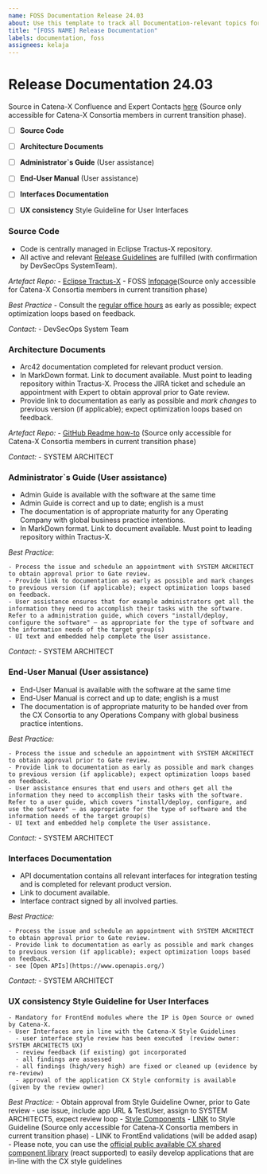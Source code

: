 ```yaml
---
name: FOSS Documentation Release 24.03
about: Use this template to track all Documentation-relevant topics for your component with regards to the upcoming Milestone.
title: "[FOSS NAME] Release Documentation"
labels: documentation, foss
assignees: kelaja
---
```




<!-- 
Thanks for your contribution! Please fill out this template as good as possible. 
Important: Contributing Guidelines can be found here: https://eclipse-tractusx.github.io/docs/oss/how-to-contribute
Checkout the repository README for process description. 
-->

# Release Documentation 24.03

Source in Catena-X Confluence and Expert Contacts [here](https://confluence.catena-x.net/x/DOZkBQ) (Source only accessible for Catena-X Consortia members in current transition phase).


- [ ] **Source Code**
- [ ] **Architecture Documents**
- [ ] **Administrator`s Guide** (User assistance)
- [ ] **End-User Manual** (User assistance)
- [ ] **Interfaces Documentation**
- [ ] **UX consistency** Style Guideline for User Interfaces


### Source Code

  - Code is centrally managed in Eclipse Tractus-X repository.
  - All active and relevant [Release Guidelines](https://eclipse-tractusx.github.io/docs/release) are fulfilled (with confirmation by DevSecOps SystemTeam).

  _Artefact Repo:_
    - [Eclipse Tractus-X](https://github.com/eclipse-tractusx)
    - FOSS [Infopage](https://confluence.catena-x.net/x/_AZHAw)(Source only accessible for Catena-X Consortia members in current transition phase)
  
  _Best Practice_
    - Consult the [regular office hours](https://catenax-ng.github.io/) as early as possible; expect optimization loops based on feedback.

  _Contact:_
    - DevSecOps System Team
  
### Architecture Documents

  - Arc42 documentation completed for relevant product version.
  - In MarkDown format. Link to document available. Must point to leading repository within Tractus-X. Process the JIRA ticket and schedule an appointment with Expert to obtain approval prior to Gate review.
  - Provide link to documentation as early as possible and _mark changes_ to previous version (if applicable); expect optimization loops based on feedback.
  
  _Artefact Repo:_
    - [GitHub Readme how-to](https://confluence.catena-x.net/x/iVIAAQ) (Source only accessible for Catena-X Consortia members in current transition phase)

  _Contact:_
    - SYSTEM ARCHITECT

### Administrator`s Guide (User assistance)

  - Admin Guide is available with the software at the same time
  - Admin Guide is correct and up to date; english is a must
  - The documentation is of appropriate maturity for any Operating Company with global business practice intentions.
  - In MarkDown format. Link to document available. Must point to leading repository within Tractus-X.
  
  _Best Practice_:

    - Process the issue and schedule an appointment with SYSTEM ARCHITECT to obtain approval prior to Gate review.
    - Provide link to documentation as early as possible and mark changes to previous version (if applicable); expect optimization loops based on feedback.
    - User assistance ensures that for example administrators get all the information they need to accomplish their tasks with the software. Refer to a administration guide, which covers "install/deploy, configure the software" – as appropriate for the type of software and the information needs of the target group(s)
    - UI text and embedded help complete the User assistance.

  _Contact:_
    - SYSTEM ARCHITECT

### End-User Manual (User assistance)
  - End-User Manual is available with the software at the same time
  - End-User Manual is correct and up to date; english is a must
  - The documentation is of appropriate maturity to be handed over from the CX Consortia to any Operations Company with global business practice intentions.

  _Best Practice:_

    - Process the issue and schedule an appointment with SYSTEM ARCHITECT to obtain approval prior to Gate review.
    - Provide link to documentation as early as possible and mark changes to previous version (if applicable); expect optimization loops based on feedback.
    - User assistance ensures that end users and others get all the information they need to accomplish their tasks with the software. Refer to a user guide, which covers "install/deploy, configure, and use the software" – as appropriate for the type of software and the information needs of the target group(s)
    - UI text and embedded help complete the User assistance.

  _Contact:_
    - SYSTEM ARCHITECT

### Interfaces Documentation
  - API documentation contains all relevant interfaces for integration testing and is completed for relevant product version.
  - Link to document available.
  - Interface contract signed by all involved parties.

  _Best Practice:_
  
    - Process the issue and schedule an appointment with SYSTEM ARCHITECT to obtain approval prior to Gate review.
    - Provide link to documentation as early as possible and mark changes to previous version (if applicable); expect optimization loops based on feedback.
    - see [Open APIs](https://www.openapis.org/)

  _Contact:_ 
    - SYSTEM ARCHITECT

### UX consistency Style Guideline for User Interfaces
  
    - Mandatory for FrontEnd modules where the IP is Open Source or owned by Catena-X.
    - User Interfaces are in line with the Catena-X Style Guidelines
      - user interface style review has been executed  (review owner: SYSTEM ARCHITECT5 UX)
      - review feedback (if existing) got incorporated
      - all findings are assessed
      - all findings (high/very high) are fixed or cleaned up (evidence by re-review)
      - approval of the application CX Style conformity is available (given by the review owner)

  _Best Practice:_
    - Obtain approval from Style Guideline Owner, prior to Gate review
    - use issue, include app URL & TestUser, assign to SYSTEM ARCHITECT5, expect review loop
    - [Style Components](https://portal.dev.demo.catena-x.net/_storybook/?path=/story)
    - [LINK](https://confluence.catena-x.net/x/DVIAAQ) to Style Guideline (Source only accessible for Catena-X Consortia members in current transition phase)
    - LINK to FrontEnd validations (will be added asap)
    - Please note, you can use the [official public available CX shared component library](https://www.npmjs.com/package/cx-portal-shared-components?activeTab=readme) (react supported) to easily develop applications that are in-line with the CX style guidelines
